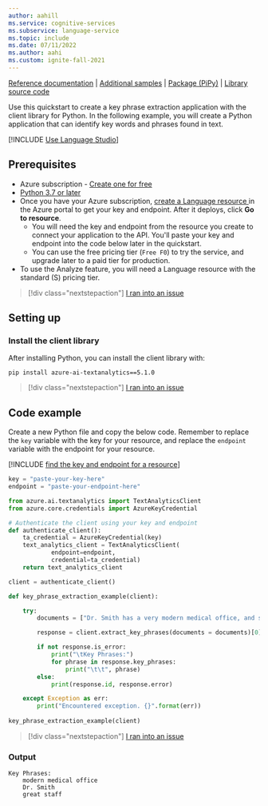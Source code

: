 ```yaml
---
author: aahill
ms.service: cognitive-services
ms.subservice: language-service
ms.topic: include
ms.date: 07/11/2022
ms.author: aahi
ms.custom: ignite-fall-2021
---
```


[Reference documentation](/python/api/azure-ai-textanalytics/azure.ai.textanalytics?preserve-view=true&view=azure-python) | [Additional samples](https://github.com/Azure/azure-sdk-for-python/tree/main/sdk/textanalytics/azure-ai-textanalytics/samples) |  [Package (PiPy)](https://pypi.org/project/azure-ai-textanalytics/5.1.0/) | [Library source code](https://github.com/Azure/azure-sdk-for-python/tree/main/sdk/textanalytics/azure-ai-textanalytics)

Use this quickstart to create a key phrase extraction application with the client library for Python. In the following example, you will create a Python application that can identify key words and phrases found in text.

[!INCLUDE [Use Language Studio](../../../includes/use-language-studio.md)]

## Prerequisites

* Azure subscription - [Create one for free](https://azure.microsoft.com/free/cognitive-services)
* [Python 3.7 or later](https://www.python.org/)
* Once you have your Azure subscription, <a href="https://portal.azure.com/#create/Microsoft.CognitiveServicesTextAnalytics"  title="Create a Language resource"  target="_blank">create a Language resource </a> in the Azure portal to get your key and endpoint. After it deploys, click **Go to resource**.
    * You will need the key and endpoint from the resource you create to connect your application to the API. You'll paste your key and endpoint into the code below later in the quickstart.
    * You can use the free pricing tier (`Free F0`) to try the service, and upgrade later to a paid tier for production.
* To use the Analyze feature, you will need a Language resource with the standard (S) pricing tier.

> [!div class="nextstepaction"]
> <a href="https://microsoft.qualtrics.com/jfe/form/SV_0Cl5zkG3CnDjq6O?PLanguage=PYTHON&Pillar=Language&Product=Key-phrase-extraction&Page=quickstart&Section=Prerequisites" target="_target">I ran into an issue</a>

## Setting up

### Install the client library

After installing Python, you can install the client library with:

```console
pip install azure-ai-textanalytics==5.1.0
```

> [!div class="nextstepaction"]
> <a href="https://microsoft.qualtrics.com/jfe/form/SV_0Cl5zkG3CnDjq6O?PLanguage=PYTHON&Pillar=Language&Product=Key-phrase-extraction&Page=quickstart&Section=Set-up-the-environment" target="_target">I ran into an issue</a>

## Code example

Create a new Python file and copy the below code. Remember to replace the `key` variable with the key for your resource, and replace the `endpoint` variable with the endpoint for your resource. 

[!INCLUDE [find the key and endpoint for a resource](../../../includes/find-azure-resource-info.md)]

```python
key = "paste-your-key-here"
endpoint = "paste-your-endpoint-here"

from azure.ai.textanalytics import TextAnalyticsClient
from azure.core.credentials import AzureKeyCredential

# Authenticate the client using your key and endpoint 
def authenticate_client():
    ta_credential = AzureKeyCredential(key)
    text_analytics_client = TextAnalyticsClient(
            endpoint=endpoint, 
            credential=ta_credential)
    return text_analytics_client

client = authenticate_client()

def key_phrase_extraction_example(client):

    try:
        documents = ["Dr. Smith has a very modern medical office, and she has great staff."]

        response = client.extract_key_phrases(documents = documents)[0]

        if not response.is_error:
            print("\tKey Phrases:")
            for phrase in response.key_phrases:
                print("\t\t", phrase)
        else:
            print(response.id, response.error)

    except Exception as err:
        print("Encountered exception. {}".format(err))
        
key_phrase_extraction_example(client)
```

> [!div class="nextstepaction"]
> <a href="https://microsoft.qualtrics.com/jfe/form/SV_0Cl5zkG3CnDjq6O?PLanguage=PYTHON&Pillar=Language&Product=Key-phrase-extraction&Page=quickstart&Section=Code-example" target="_target">I ran into an issue</a>

### Output

```console
Key Phrases:
    modern medical office
    Dr. Smith
    great staff
```
